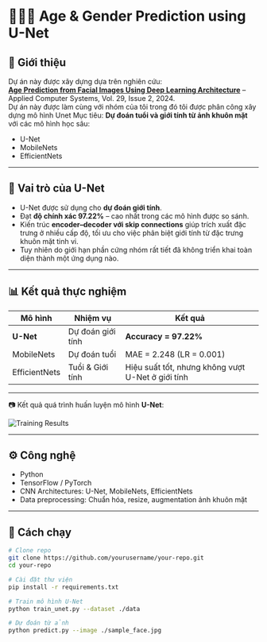 # 🧑‍🤝‍🧑 Age & Gender Prediction using U-Net

## 📌 Giới thiệu
Dự án này được xây dựng dựa trên nghiên cứu:  
**[Age Prediction from Facial Images Using Deep Learning Architecture](https://doi.org/10.2478/acss-2024-0018)** – Applied Computer Systems, Vol. 29, Issue 2, 2024.  
Dự án này được làm cùng với nhóm của tôi trong đó tôi được phân công xây dựng mô hình Unet 
Mục tiêu: **Dự đoán tuổi và giới tính từ ảnh khuôn mặt** với các mô hình học sâu:
- U-Net  
- MobileNets  
- EfficientNets  

---

## 🔬 Vai trò của U-Net
- U-Net được sử dụng cho **dự đoán giới tính**.  
- Đạt **độ chính xác 97.22%** – cao nhất trong các mô hình được so sánh.  
- Kiến trúc **encoder–decoder với skip connections** giúp trích xuất đặc trưng ở nhiều cấp độ, tối ưu cho việc phân biệt giới tính từ đặc trưng khuôn mặt tinh vi.  
- Tuy nhiên do giới hạn phần cứng nhóm rất tiết đã không triển khai toàn diện thành một ứng dụng nào.
---
## 📊 Kết quả thực nghiệm

| Mô hình       | Nhiệm vụ           | Kết quả |
|---------------|--------------------|---------|
| **U-Net**     | Dự đoán giới tính  | **Accuracy = 97.22%** |
| MobileNets    | Dự đoán tuổi       | MAE = 2.248 (LR = 0.001) |
| EfficientNets | Tuổi & Giới tính   | Hiệu suất tốt, nhưng không vượt U-Net ở giới tính |

---

📷 Kết quả quá trình huấn luyện mô hình **U-Net**:

![Training Results](https://github.com/user-attachments/assets/ca1e0b33-f2ec-4afa-964e-255417c53dce)

---
## ⚙️ Công nghệ
- Python  
- TensorFlow / PyTorch  
- CNN Architectures: U-Net, MobileNets, EfficientNets  
- Data preprocessing: Chuẩn hóa, resize, augmentation ảnh khuôn mặt  

---

## 🚀 Cách chạy

```bash
# Clone repo
git clone https://github.com/yourusername/your-repo.git
cd your-repo

# Cài đặt thư viện
pip install -r requirements.txt

# Train mô hình U-Net
python train_unet.py --dataset ./data

# Dự đoán từ ảnh
python predict.py --image ./sample_face.jpg
